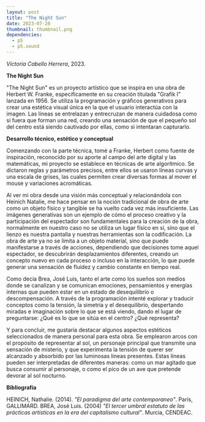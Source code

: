 ```yaml
---
layout: post
title: "The Night Sun"
date: 2023-07-28
thumbnail: thumbnail.png
dependencies:
  - p5
  - p5.sound
---
```


<div id="div-sketch">
  <script type="text/javascript" src="sketch.js"></script>
</div>

_Victoria Cabello Herrera_, 2023.

**The Night Sun**

"The Night Sun" es un proyecto artístico que se inspira en una obra de Herbert W. Franke, 
específicamente en su creación titulada "Grafik I" lanzada en 1956. 
Se utiliza la programación y gráficos generativos para crear una estética visual única en la que el usuario interactúa con la imagen. 
Las líneas se entrelazan y entrecruzan de manera cuidadosa como si fuera que forman una red, creando una sensación de que el pequeño sol del centro 
está siendo cautivado por ellas, como si intentaran capturarlo.

**Desarrollo técnico, estético y conceptual**

Comenzando con la parte técnica, tomé a Franke, Herbert como fuente de inspiración, reconocido por su aporte al campo del arte digital y las matemáticas, mi proyecto se establece en técnicas de arte algorítmico. Se dictaron reglas y parámetros precisos, entre ellos se usaron líneas curvas y una escala de grises, las cuales permiten crear diversas formas al mover el mouse y variaciones acromáticas.

Al ver mi obra desde una visión más conceptual y relacionándola con  Heinich Natalie, me hace pensar en la noción tradicional de obra de arte como un objeto físico y tangible se ha vuelto cada vez más insuficiente. 
Las imágenes generativas son un ejemplo de cómo el proceso creativo y la participación del espectador son fundamentales para la creación de la obra, normalmente en nuestro caso no se utiliza un lugar físico en sí, sino que el lienzo es nuestra pantalla y nuestras herramientas son la codificación. 
La obra de arte ya no se limita a un objeto material, sino que puede manifestarse a través de acciones, dependiendo que decisiones tome aquel espectador, se descubrirán desplazamientos diferentes, creando un concepto nuevo en cada proceso o incluso en la interacción, lo que puede generar una sensación de fluidez y cambio constante en tiempo real. 

Como decía Brea, José Luis, tanto el arte como los sueños son medios donde se canalizan y se comunican emociones, pensamientos y energías internas que pueden estar en un estado de desequilibrio o descompensación. 
A través de la programación intenté explorar y traducir conceptos como la tensión, la simetría y el desequilibrio, despertando miradas e imaginación sobre lo que se está viendo, dando el lugar de preguntarse: ¿Qué es lo que se sitúa en el centro? ¿Qué representa? 

Y para concluir, me gustaría destacar algunos aspectos estéticos seleccionados de manera personal para esta obra. Se emplearon arcos con el propósito de representar al sol, un personaje principal que transmite una sensación de misterio, y que experimenta la tensión de querer ser alcanzado y absorbido por las luminosas líneas presentes. 
Estas líneas pueden ser interpretadas de diferentes maneras: como un mar agitado que busca consumir al personaje, o como el pico de un ave que pretende devorar al sol nocturno.

**Bibliografía**

HEINICH, Nathalie. (2014). _"El paradigma del arte contemporaneo"_. París, GALLIMARD.
BREA, José Luis. (2004) _"El tercer umbral estatuto de las prácticas artísticas en la era del capitalismo cultural"_. Murcia, CENDEAC.
